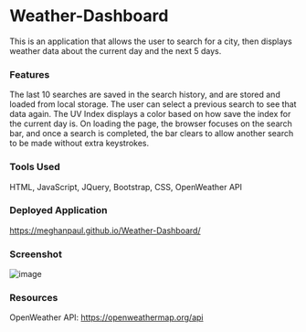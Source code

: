 # Weather-Dashboard
This is an application that allows the user to search for a city, then displays weather data about the current day and the next 5 days.

### Features
The last 10 searches are saved in the search history, and are stored and loaded from local storage. The user can select a previous search to see that data again.
The UV Index displays a color based on how save the index for the current day is. On loading the page, the browser focuses on the search bar, and once a search is completed,
the bar clears to allow another search to be made without extra keystrokes.

### Tools Used
HTML, JavaScript, JQuery, Bootstrap, CSS, OpenWeather API

### Deployed Application
https://meghanpaul.github.io/Weather-Dashboard/

### Screenshot
![image](https://user-images.githubusercontent.com/26824874/152726738-07858f52-25ee-400d-98ea-4c57ac6a1e7a.png)

### Resources
OpenWeather API: https://openweathermap.org/api

